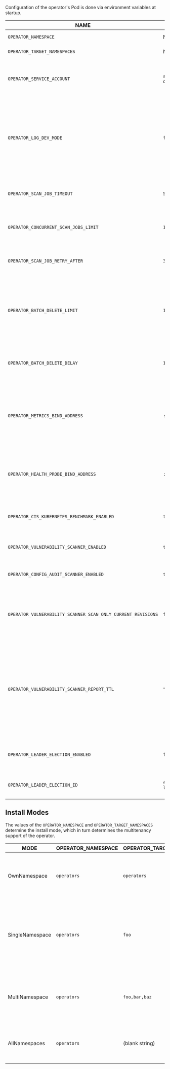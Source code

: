 Configuration of the operator's Pod is done via environment variables at startup.

| NAME                                                         | DEFAULT              | DESCRIPTION                                                                                                                                                                                                  |
|--------------------------------------------------------------|----------------------|--------------------------------------------------------------------------------------------------------------------------------------------------------------------------------------------------------------|
| `OPERATOR_NAMESPACE`                                         | N/A                  | See [Install modes](#install-modes)                                                                                                                                                                          |
| `OPERATOR_TARGET_NAMESPACES`                                 | N/A                  | See [Install modes](#install-modes)                                                                                                                                                                          |
| `OPERATOR_SERVICE_ACCOUNT`                                   | `starboard-operator` | The name of the service account assigned to the operator's pod                                                                                                                                               |
| `OPERATOR_LOG_DEV_MODE`                                      | `false`              | The flag to use (or not use) development mode (more human-readable output, extra stack traces and logging information, etc).                                                                                 |
| `OPERATOR_SCAN_JOB_TIMEOUT`                                  | `5m`                 | The length of time to wait before giving up on a scan job                                                                                                                                                    |
| `OPERATOR_CONCURRENT_SCAN_JOBS_LIMIT`                        | `10`                 | The maximum number of scan jobs create by the operator                                                                                                                                                       |
| `OPERATOR_SCAN_JOB_RETRY_AFTER`                              | `30s`                | The duration to wait before retrying a failed scan job                                                                                                                                                       |
| `OPERATOR_BATCH_DELETE_LIMIT`                                | `10`                 | The maximum number of config audit reports deleted by the operator when the plugin's config has changed.                                                                                                     |
| `OPERATOR_BATCH_DELETE_DELAY`                                | `10s`                | The duration to wait before deleting another batch of config audit reports.                                                                                                                                  |
| `OPERATOR_METRICS_BIND_ADDRESS`                              | `:8080`              | The TCP address to bind to for serving [Prometheus][prometheus] metrics. It can be set to `0` to disable the metrics serving.                                                                                |
| `OPERATOR_HEALTH_PROBE_BIND_ADDRESS`                         | `:9090`              | The TCP address to bind to for serving health probes, i.e. `/healthz/` and `/readyz/` endpoints.                                                                                                             |
| `OPERATOR_CIS_KUBERNETES_BENCHMARK_ENABLED`                  | `true`               | The flag to enable CIS Kubernetes Benchmark scanner                                                                                                                                                          |
| `OPERATOR_VULNERABILITY_SCANNER_ENABLED`                     | `true`               | The flag to enable vulnerability scanner                                                                                                                                                                     |
| `OPERATOR_CONFIG_AUDIT_SCANNER_ENABLED`                      | `true`               | The flag to enable configuration audit scanner                                                                                                                                                               |
| `OPERATOR_VULNERABILITY_SCANNER_SCAN_ONLY_CURRENT_REVISIONS` | `false`              | The flag to enable vulnerability scanner to only scan the current revision of a deployment                                                                                                                   |
| `OPERATOR_VULNERABILITY_SCANNER_REPORT_TTL`                  | `""`                 | The flag to set how long a vulnerability report should exist. When a old report is deleted a new one will be created by the controller. It can be set to `""` to disabled the TTL for vulnerability scanner. |
| `OPERATOR_LEADER_ELECTION_ENABLED`                           | `false`              | The flag to enable operator replica leader election                                                                                                                                                          |
| `OPERATOR_LEADER_ELECTION_ID`                                | `starboard-lock`     | The name of the resource lock for leader election                                                                                                                                                            |

## Install Modes

The values of the `OPERATOR_NAMESPACE` and `OPERATOR_TARGET_NAMESPACES` determine
the install mode, which in turn determines the multitenancy support of the operator.

| MODE            | OPERATOR_NAMESPACE | OPERATOR_TARGET_NAMESPACES | DESCRIPTION                                                                                                    |
|-----------------|--------------------|----------------------------|----------------------------------------------------------------------------------------------------------------|
| OwnNamespace    | `operators`        | `operators`                | The operator can be configured to watch events in the namespace it is deployed in.                             |
| SingleNamespace | `operators`        | `foo`                      | The operator can be configured to watch for events in a single namespace that the operator is not deployed in. |
| MultiNamespace  | `operators`        | `foo,bar,baz`              | The operator can be configured to watch for events in more than one namespace.                                 |
| AllNamespaces   | `operators`        | (blank string)             | The operator can be configured to watch for events in all namespaces.                                          |

[prometheus]: https://github.com/prometheus
